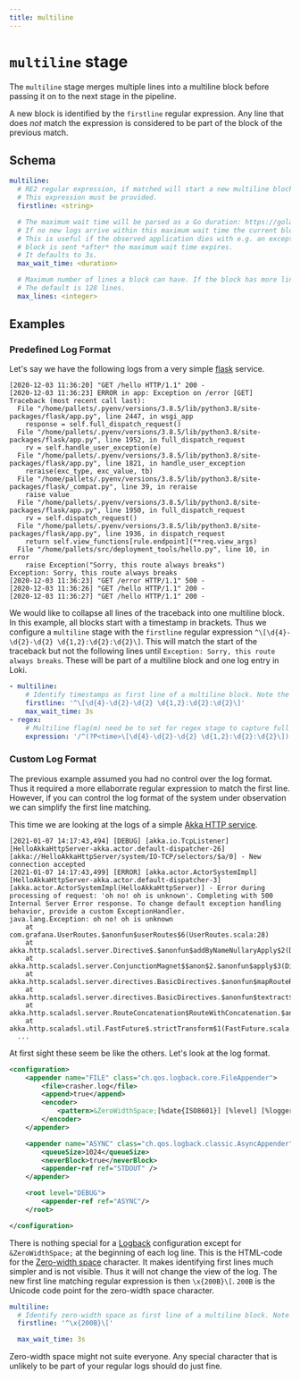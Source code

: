 ```yaml
---
title: multiline 
---
```


# `multiline` stage

The `multiline` stage merges multiple lines into a multiline block before passing it on to the next stage in the pipeline.

A new block is identified by the `firstline` regular expression. Any line that does *not* match the expression is considered to be part of the block of the previous match.

## Schema

```yaml
multiline:
  # RE2 regular expression, if matched will start a new multiline block.
  # This expression must be provided.
  firstline: <string>

  # The maximum wait time will be parsed as a Go duration: https://golang.org/pkg/time/#ParseDuration.
  # If no new logs arrive within this maximum wait time the current block will be sent on.
  # This is useful if the observed application dies with e.g. an exception. No new logs will arrive and the exception
  # block is sent *after* the maximum wait time expires.
  # It defaults to 3s.
  max_wait_time: <duration>

  # Maximum number of lines a block can have. If the block has more lines a new block is started.
  # The default is 128 lines.
  max_lines: <integer>
```

## Examples

### Predefined Log Format

Let's say we have the following logs from a very simple [flask](https://flask.palletsprojects.com) service.

```
[2020-12-03 11:36:20] "GET /hello HTTP/1.1" 200 -
[2020-12-03 11:36:23] ERROR in app: Exception on /error [GET]
Traceback (most recent call last):
  File "/home/pallets/.pyenv/versions/3.8.5/lib/python3.8/site-packages/flask/app.py", line 2447, in wsgi_app
    response = self.full_dispatch_request()
  File "/home/pallets/.pyenv/versions/3.8.5/lib/python3.8/site-packages/flask/app.py", line 1952, in full_dispatch_request
    rv = self.handle_user_exception(e)
  File "/home/pallets/.pyenv/versions/3.8.5/lib/python3.8/site-packages/flask/app.py", line 1821, in handle_user_exception
    reraise(exc_type, exc_value, tb)
  File "/home/pallets/.pyenv/versions/3.8.5/lib/python3.8/site-packages/flask/_compat.py", line 39, in reraise
    raise value
  File "/home/pallets/.pyenv/versions/3.8.5/lib/python3.8/site-packages/flask/app.py", line 1950, in full_dispatch_request
    rv = self.dispatch_request()
  File "/home/pallets/.pyenv/versions/3.8.5/lib/python3.8/site-packages/flask/app.py", line 1936, in dispatch_request
    return self.view_functions[rule.endpoint](**req.view_args)
  File "/home/pallets/src/deployment_tools/hello.py", line 10, in error
    raise Exception("Sorry, this route always breaks")
Exception: Sorry, this route always breaks
[2020-12-03 11:36:23] "GET /error HTTP/1.1" 500 -
[2020-12-03 11:36:26] "GET /hello HTTP/1.1" 200 -
[2020-12-03 11:36:27] "GET /hello HTTP/1.1" 200 -
```

We would like to collapse all lines of the traceback into one multiline block. In this example, all blocks start with a timestamp in brackets. Thus we configure a `multiline` stage with the `firstline` regular expression `^\[\d{4}-\d{2}-\d{2} \d{1,2}:\d{2}:\d{2}\]`. This will match the start of the traceback but not the following lines until `Exception: Sorry, this route always breaks`. These will be part of a multiline block and one log entry in Loki.

```yaml
- multiline:
    # Identify timestamps as first line of a multiline block. Note the string should be in single quotes.
    firstline: '^\[\d{4}-\d{2}-\d{2} \d{1,2}:\d{2}:\d{2}\]'
    max_wait_time: 3s
- regex:
    # Multiline flag(m) need be to set for regex stage to capture full traceback log to the extracted map
    expression: '/^(?P<time>\[\d{4}-\d{2}-\d{2} \d{1,2}:\d{2}:\d{2}\]) (?P<message>.*)$/m'
```

### Custom Log Format

The previous example assumed you had no control over the log format. Thus it required a more ellaborrate regular expression to match the first line. However, if you can control the log format of the system under observation we can simplify the first line matching.

This time we are looking at the logs of a simple [Akka HTTP service](https://doc.akka.io/docs/akka-http/current/introduction.html).

```
​​[2021-01-07 14:17:43,494] [DEBUG] [akka.io.TcpListener] [HelloAkkaHttpServer-akka.actor.default-dispatcher-26] [akka://HelloAkkaHttpServer/system/IO-TCP/selectors/$a/0] - New connection accepted
​​[2021-01-07 14:17:43,499] [ERROR] [akka.actor.ActorSystemImpl] [HelloAkkaHttpServer-akka.actor.default-dispatcher-3] [akka.actor.ActorSystemImpl(HelloAkkaHttpServer)] - Error during processing of request: 'oh no! oh is unknown'. Completing with 500 Internal Server Error response. To change default exception handling behavior, provide a custom ExceptionHandler.
java.lang.Exception: oh no! oh is unknown
	at com.grafana.UserRoutes.$anonfun$userRoutes$6(UserRoutes.scala:28)
	at akka.http.scaladsl.server.Directive$.$anonfun$addByNameNullaryApply$2(Directive.scala:166)
	at akka.http.scaladsl.server.ConjunctionMagnet$$anon$2.$anonfun$apply$3(Directive.scala:234)
	at akka.http.scaladsl.server.directives.BasicDirectives.$anonfun$mapRouteResult$2(BasicDirectives.scala:68)
	at akka.http.scaladsl.server.directives.BasicDirectives.$anonfun$textract$2(BasicDirectives.scala:161)
	at akka.http.scaladsl.server.RouteConcatenation$RouteWithConcatenation.$anonfun$$tilde$2(RouteConcatenation.scala:47)
	at akka.http.scaladsl.util.FastFuture$.strictTransform$1(FastFuture.scala:40)
  ...
```

At first sight these seem be like the others. Let's look at the log format.

```xml
<configuration>
    <appender name="FILE" class="ch.qos.logback.core.FileAppender">
        <file>crasher.log</file>
        <append>true</append>
        <encoder>
            <pattern>&ZeroWidthSpace;[%date{ISO8601}] [%level] [%logger] [%thread] [%X{akkaSource}] - %msg%n</pattern>
        </encoder>
    </appender>

    <appender name="ASYNC" class="ch.qos.logback.classic.AsyncAppender">
        <queueSize>1024</queueSize>
        <neverBlock>true</neverBlock>
        <appender-ref ref="STDOUT" />
    </appender>

    <root level="DEBUG">
        <appender-ref ref="ASYNC"/>
    </root>

</configuration>
```

There is nothing special for a [Logback](http://logback.qos.ch/) configuration except for `&ZeroWidthSpace;` at the beginning of each log line. This is the HTML-code for the [Zero-width space](https://en.wikipedia.org/wiki/Zero-width_space) character. It makes identifying first lines much simpler and is not visible. Thus it will not change the view of the log. The new first line matching regular expression is then `\x{200B}\[`. `200B` is the Unicode code point for the zero-width space character.

```yaml
multiline:
  # Identify zero-width space as first line of a multiline block. Note the string should be in single quotes.
  firstline: '^\x{200B}\['

  max_wait_time: 3s
```

Zero-width space might not suite everyone. Any special character that is unlikely to be part of your regular logs should do just fine.
